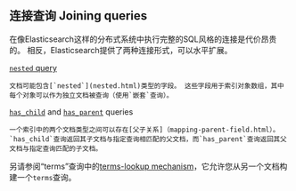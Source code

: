 ## 连接查询 Joining queries

在像Elasticsearch这样的分布式系统中执行完整的SQL风格的连接是代价昂贵的。 相反，Elasticsearch提供了两种连接形式，可以水平扩展。

[`nested` query](query-dsl-nested-query.html)
    
    文档可能包含[`nested`](nested.html)类型的字段。 这些字段用于索引对象数组，其中每个对象可以作为独立文档被查询（使用`嵌套`查询）。
     
[`has_child`](query-dsl-has-child-query.html) and [`has_parent`](query-dsl-has-parent-query.html) queries 

    一个索引中的两个文档类型之间可以存在[父子关系]（mapping-parent-field.html）。 `has_child`查询返回其子文档与指定查询相匹配的父文档，而`has_parent`查询返回其父文档与指定查询匹配的子文档。
    
另请参阅“terms”查询中的[terms-lookup mechanism](query-dsl-terms-query.html#query-dsl-terms-lookup)，它允许您从另一个文档构建一个`terms`查询。

